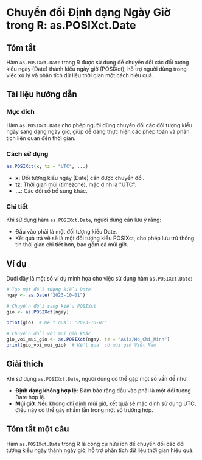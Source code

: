 <!--
Meta Description: # Chuyển đổi Định dạng Ngày Giờ trong R: as.POSIXct.Date ## Tóm tắt Hàm `as.POSIXct.Date` trong R được sử dụng để chuyển đổi các đối tượng kiểu ngày (...
Meta Keywords: posixct, date, giờ, đối, kiểu
-->

# Chuyển đổi Định dạng Ngày Giờ trong R: as.POSIXct.Date

## Tóm tắt
Hàm `as.POSIXct.Date` trong R được sử dụng để chuyển đổi các đối tượng kiểu ngày (Date) thành kiểu ngày giờ (POSIXct), hỗ trợ người dùng trong việc xử lý và phân tích dữ liệu thời gian một cách hiệu quả.

## Tài liệu hướng dẫn
### Mục đích
Hàm `as.POSIXct.Date` cho phép người dùng chuyển đổi các đối tượng kiểu ngày sang dạng ngày giờ, giúp dễ dàng thực hiện các phép toán và phân tích liên quan đến thời gian.

### Cách sử dụng
```R
as.POSIXct(x, tz = "UTC", ...)
```
- **x**: Đối tượng kiểu ngày (Date) cần được chuyển đổi.
- **tz**: Thời gian múi (timezone), mặc định là "UTC".
- **...**: Các đối số bổ sung khác.

### Chi tiết
Khi sử dụng hàm `as.POSIXct.Date`, người dùng cần lưu ý rằng:
- Đầu vào phải là một đối tượng kiểu Date.
- Kết quả trả về sẽ là một đối tượng kiểu POSIXct, cho phép lưu trữ thông tin thời gian chi tiết hơn, bao gồm cả múi giờ.

## Ví dụ
Dưới đây là một số ví dụ minh họa cho việc sử dụng hàm `as.POSIXct.Date`:

```R
# Tạo một đối tượng kiểu Date
ngay <- as.Date("2023-10-01")

# Chuyển đổi sang kiểu POSIXct
gio <- as.POSIXct(ngay)

print(gio)  # Kết quả: "2023-10-01"
```

```R
# Chuyển đổi với múi giờ khác
gio_voi_mui_gio <- as.POSIXct(ngay, tz = "Asia/Ho_Chi_Minh")
print(gio_voi_mui_gio)  # Kết quả có múi giờ Việt Nam
```

## Giải thích
Khi sử dụng `as.POSIXct.Date`, người dùng có thể gặp một số vấn đề như:
- **Định dạng không hợp lệ**: Đảm bảo rằng đầu vào phải là một đối tượng Date hợp lệ.
- **Múi giờ**: Nếu không chỉ định múi giờ, kết quả sẽ mặc định sử dụng UTC, điều này có thể gây nhầm lẫn trong một số trường hợp.

## Tóm tắt một câu
Hàm `as.POSIXct.Date` trong R là công cụ hữu ích để chuyển đổi các đối tượng kiểu ngày thành ngày giờ, hỗ trợ phân tích dữ liệu thời gian hiệu quả.
